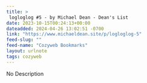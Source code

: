 ```yaml
---
title: > 
 logloglog #5 - by Michael Dean - Dean's List
date: 2023-10-15T00:24:13+00:00
dateadded: 2024-04-26 13:02:51 -0700
link: "https://www.michaeldean.site/p/logloglog-5"
feed-slug: ""
feed-name: "Cozyweb Bookmarks"
layout: urlnote
tags: cozyweb
--- 
```

No Description
 <!-- end excerpt --> 
